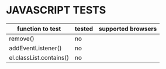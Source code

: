 # JAVASCRIPT TESTS

| function to test | tested | supported browsers |
| - | - | - |
| remove() | no | |
| addEventListener() | no | |
| el.classList.contains() | no | |